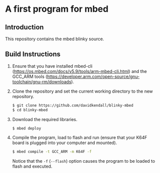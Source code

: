 # A first program for mbed

## Introduction

This repository contains the mbed blinky source.


## Build Instructions


1. Ensure that you have installed mbed-cli
   (https://os.mbed.com/docs/v5.9/tools/arm-mbed-cli.html) and the GCC_ARM
   tools
   (https://developer.arm.com/open-source/gnu-toolchain/gnu-rm/downloads). 

1. Clone the repository and set the current working directory to the new repository.

     ```sh
     $ git clone https://github.com/davidkendall/blinky-mbed
     $ cd blinky-mbed
     ```

1. Download the required libraries.

   ```sh
   $ mbed deploy
   ```

1. Compile the program, load to flash and run (ensure that your K64F board is plugged
   into your computer and mounted).

     ```sh
     $ mbed compile -t GCC_ARM -m K64F -f
     ```
   Notice that the `-f` (`--flash`) option causes the program to be loaded 
   to flash and executed.

